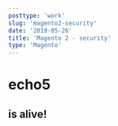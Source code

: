 ```yaml
---
posttype: 'work'
slug: 'magento2-security'
date: '2019-05-26'
title: 'Magento 2 - security'
type: 'Magento'
---
```


# echo5

## is alive!
